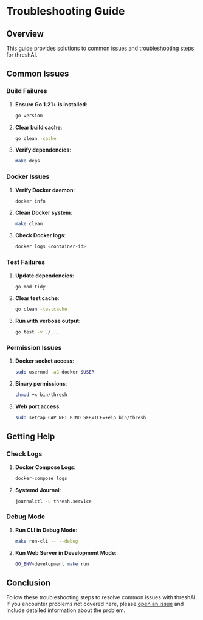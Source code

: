 # Troubleshooting Guide

## Overview
This guide provides solutions to common issues and troubleshooting steps for threshAI.

## Common Issues

### Build Failures
1. **Ensure Go 1.21+ is installed**:
   ```bash
   go version
   ```

2. **Clear build cache**:
   ```bash
   go clean -cache
   ```

3. **Verify dependencies**:
   ```bash
   make deps
   ```

### Docker Issues
1. **Verify Docker daemon**:
   ```bash
   docker info
   ```

2. **Clean Docker system**:
   ```bash
   make clean
   ```

3. **Check Docker logs**:
   ```bash
   docker logs <container-id>
   ```

### Test Failures
1. **Update dependencies**:
   ```bash
   go mod tidy
   ```

2. **Clear test cache**:
   ```bash
   go clean -testcache
   ```

3. **Run with verbose output**:
   ```bash
   go test -v ./...
   ```

### Permission Issues
1. **Docker socket access**:
   ```bash
   sudo usermod -aG docker $USER
   ```

2. **Binary permissions**:
   ```bash
   chmod +x bin/thresh
   ```

3. **Web port access**:
   ```bash
   sudo setcap CAP_NET_BIND_SERVICE=+eip bin/thresh
   ```

## Getting Help

### Check Logs
1. **Docker Compose Logs**:
   ```bash
   docker-compose logs
   ```

2. **Systemd Journal**:
   ```bash
   journalctl -u thresh.service
   ```

### Debug Mode
1. **Run CLI in Debug Mode**:
   ```bash
   make run-cli -- --debug
   ```

2. **Run Web Server in Development Mode**:
   ```bash
   GO_ENV=development make run
   ```

## Conclusion
Follow these troubleshooting steps to resolve common issues with threshAI. If you encounter problems not covered here, please [open an issue](https://github.com/[org]/threshAI/issues) and include detailed information about the problem.